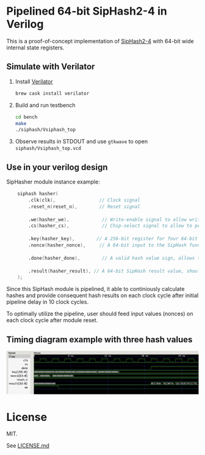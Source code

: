 
# Pipelined 64-bit SipHash2-4 in Verilog

This is a proof-of-concept implementation of [SipHash2-4](https://en.wikipedia.org/wiki/SipHash) with 64-bit wide internal state registers.

## Simulate with Verilator

1. Install [Verilator](https://www.veripool.org/projects/verilator/wiki/Installing)

    ```bash
    brew cask install verilator
    ```

2. Build and run testbench

    ```bash
    cd bench
    make
    ./siphash/Vsiphash_top
    ```    

3. Observe results in STDOUT and use `gtkwave` to open `siphash/Vsiphash_top.vcd`

## Use in your verilog design

SipHasher module instance example:

```verilog
    siphash hasher(
        .clk(clk),                // Clock signal
        .reset_n(reset_n),        // Reset signal

        .we(hasher_we),            // Write-enable signal to allow writing values of key and nonce
        .cs(hasher_cs),            // Chip-select signal to allow to perform hash computation

        .key(hasher_key),        // A 256-bit register for four 64-bit SipHash keys: k0, k1, k2, k3 starting from LSB
        .nonce(hasher_nonce),     // A 64-bit input to the SipHash function

        .done(hasher_done),        // A valid hash value sign, allows to read hash value on/after a positive edge of this signal

        .result(hasher_result), // A 64-bit SipHash result value, should be read only when `done` signal is HIGH
    );
```

Since this SipHash module is pipelined, it able to continiously calculate hashes and provide consequent hash results
on each clock cycle after initial pipeline delay in 10 clock cycles.

To optimally utilize the pipeline, user should feed input values (nonces) on each clock cycle after
module reset.

## Timing diagram example with three hash values

![](timing_example.png)

# License

MIT. 

See [LICENSE.md](LICENSE.md)
